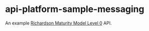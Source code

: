 # api-platform-sample-messaging
An example [Richardson Maturity Model Level 0](http://martinfowler.com/articles/richardsonMaturityModel.html) API.
